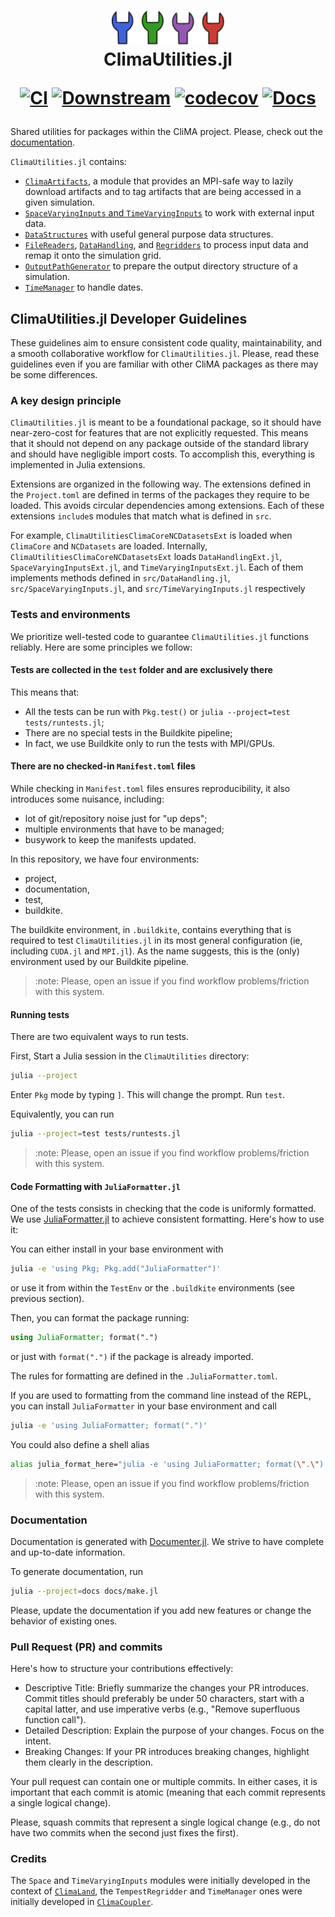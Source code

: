 <h1 align="center">
  <img src="logo.svg" width="180px"> <br>
ClimaUtilities.jl

[![CI](https://github.com/CliMA/ClimaUtilities.jl/actions/workflows/ci.yml/badge.svg)](https://github.com/CliMA/ClimaUtilities.jl/actions/workflows/ci.yml)
[![Downstream](https://github.com/CliMA/ClimaUtilities.jl/actions/workflows/downstream.yml/badge.svg)](https://github.com/CliMA/ClimaUtilities.jl/actions/workflows/downstream.yml)
[![codecov](https://codecov.io/gh/CliMA/ClimaUtilities.jl/graph/badge.svg?token=sbYkr5ydzp)](https://codecov.io/gh/CliMA/ClimaUtilities.jl)
[![Docs](https://img.shields.io/badge/docs_are_here-click_me!-blue.svg)](https://clima.github.io/ClimaUtilities.jl/dev/)

</h1>

Shared utilities for packages within the CliMA project. Please, check out the
[documentation](https://clima.github.io/ClimaUtilities.jl/dev/).

`ClimaUtilities.jl` contains:
- [`ClimaArtifacts`](https://clima.github.io/ClimaUtilities.jl/dev/climaartifacts/),
  a module that provides an MPI-safe way to lazily download artifacts and to tag
  artifacts that are being accessed in a given simulation.
- [`SpaceVaryingInputs` and
  `TimeVaryingInputs`](https://clima.github.io/ClimaUtilities.jl/dev/inputs/) to
  work with external input data.
- [`DataStructures`](https://clima.github.io/ClimaUtilities.jl/dev/datastrctures/)
  with useful general purpose data structures.
- [`FileReaders`](https://clima.github.io/ClimaUtilities.jl/dev/filereaders/),
  [`DataHandling`](https://clima.github.io/ClimaUtilities.jl/dev/datahandling/),
  and [`Regridders`](https://clima.github.io/ClimaUtilities.jl/dev/regridders/)
  to process input data and remap it onto the simulation grid.
- [`OutputPathGenerator`](https://clima.github.io/ClimaUtilities.jl/dev/outputpathgenerator/)
  to prepare the output directory structure of a simulation.
- [`TimeManager`](https://clima.github.io/ClimaUtilities.jl/dev/timemanager/) to
  handle dates.

## ClimaUtilities.jl Developer Guidelines

These guidelines aim to ensure consistent code quality, maintainability, and a
smooth collaborative workflow for `ClimaUtilities.jl`. Please, read these
guidelines even if you are familiar with other CliMA packages as there may be
some differences.

### A key design principle

`ClimaUtilities.jl` is meant to be a foundational package, so it should have
near-zero-cost for features that are not explicitly requested. This means that
it should not depend on any package outside of the standard library and should
have negligible import costs. To accomplish this, everything is implemented in
Julia extensions.

Extensions are organized in the following way. The extensions defined in the
`Project.toml` are defined in terms of the packages they require to be loaded.
This avoids circular dependencies among extensions. Each of these extensions
`include`s modules that match what is defined in `src`.

For example, `ClimaUtilitiesClimaCoreNCDatasetsExt` is loaded when `ClimaCore`
and `NCDatasets` are loaded. Internally, `ClimaUtilitiesClimaCoreNCDatasetsExt`
loads `DataHandlingExt.jl`, `SpaceVaryingInputsExt.jl`, and
`TimeVaryingInputsExt.jl`. Each of them implements methods defined in
`src/DataHandling.jl`, `src/SpaceVaryingInputs.jl`, and
`src/TimeVaryingInputs.jl` respectively

### Tests and environments

We prioritize well-tested code to guarantee `ClimaUtilities.jl` functions
reliably. Here are some principles we follow:

#### Tests are collected in the `test` folder and are exclusively there

This means that:
- All the tests can be run with `Pkg.test()` or `julia --project=test tests/runtests.jl`;
- There are no special tests in the Buildkite pipeline;
- In fact, we use Buildkite only to run the tests with MPI/GPUs.

#### There are no checked-in `Manifest.toml` files

While checking in `Manifest.toml` files ensures reproducibility, it also
introduces some nuisance, including:
- lot of git/repository noise just for "up deps";
- multiple environments that have to be managed;
- busywork to keep the manifests updated.

In this repository, we have four environments:
- project,
- documentation,
- test,
- buildkite.

The buildkite environment, in `.buildkite`, contains everything that is required
to test `ClimaUtilities.jl` in its most general configuration (ie, including
`CUDA.jl` and `MPI.jl`). As the name suggests, this is the (only) environment
used by our Buildkite pipeline.

> :note: Please, open an issue if you find workflow problems/friction with this
> system.

#### Running tests

There are two equivalent ways to run tests.

First, Start a Julia session in the `ClimaUtilities` directory:
``` sh
julia --project
```
Enter `Pkg` mode by typing `]`. This will change the prompt. Run `test`.

Equivalently, you can run
``` sh
julia --project=test tests/runtests.jl
```

> :note: Please, open an issue if you find workflow problems/friction with this
> system.

#### Code Formatting with `JuliaFormatter.jl`

One of the tests consists in checking that the code is uniformly formatted. We
use [JuliaFormatter.jl](https://github.com/domluna/JuliaFormatter.jl) to achieve
consistent formatting. Here's how to use it:

You can either install in your base environment with
``` sh
julia -e 'using Pkg; Pkg.add("JuliaFormatter")'
```
or use it from within the `TestEnv` or the `.buildkite` environments (see previous section).

Then, you can format the package running:
``` julia
using JuliaFormatter; format(".")
```
or just with `format(".")` if the package is already imported.

The rules for formatting are defined in the `.JuliaFormatter.toml`.

If you are used to formatting from the command line instead of the REPL, you can
install `JuliaFormatter` in your base environment and call
``` sh
julia -e 'using JuliaFormatter; format(".")'
```
You could also define a shell alias
``` sh
alias julia_format_here="julia -e 'using JuliaFormatter; format(\".\")'"
```

> :note: Please, open an issue if you find workflow problems/friction with this
> system.

### Documentation

Documentation is generated with
[Documenter.jl](https://documenter.juliadocs.org/stable/). We strive to have
complete and up-to-date information.

To generate documentation, run
``` sh
julia --project=docs docs/make.jl
```

Please, update the documentation if you add new features or change the behavior
of existing ones.

### Pull Request (PR) and commits

Here's how to structure your contributions effectively:

- Descriptive Title: Briefly summarize the changes your PR introduces. Commit
  titles should preferably be under 50 characters, start with a capital latter,
  and use imperative verbs (e.g., "Remove superfluous function call").
- Detailed Description: Explain the purpose of your changes. Focus on the
  intent.
- Breaking Changes: If your PR introduces breaking changes, highlight them
  clearly in the description.

Your pull request can contain one or multiple commits. In either cases, it is
important that each commit is atomic (meaning that each commit represents a
single logical change).

Please, squash commits that represent a single logical change (e.g., do not have
two commits when the second just fixes the first).

### Credits

The `Space` and `TimeVaryingInputs` modules were initially developed in the
context of [`ClimaLand`](https://github.com/CliMA/ClimaLand.jl), the
`TempestRegridder` and `TimeManager` ones were initially developed in
[`ClimaCoupler`](https://github.com/CliMA/ClimaCoupler.jl).


